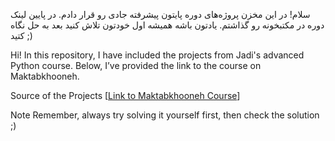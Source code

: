 سلام! در این مخزن پروژه‌های دوره پایتون پیشرفته جادی رو قرار دادم.
در پایین لینک دوره در مکتبخونه رو گذاشتم.
یادتون باشه همیشه اول خودتون تلاش کنید بعد به حل نگاه کتید ;)

Hi! In this repository, I have included the projects from Jadi's advanced Python course.
Below, I’ve provided the link to the course on Maktabkhooneh.

Source of the Projects
[[Link to Maktabkhooneh Course](https://maktabkhooneh.org/course/%D8%A2%D9%85%D9%88%D8%B2%D8%B4-%D8%A8%D8%B1%D9%86%D8%A7%D9%85%D9%87-%D9%86%D9%88%DB%8C%D8%B3%DB%8C-%D8%A8%D8%A7-%D9%BE%D8%A7%DB%8C%D8%AA%D9%88%D9%86-%D9%BE%DB%8C%D8%B4%D8%B1%D9%81%D8%AA%D9%87-mk387/%D9%81%D8%B5%D9%84-%D8%AF%D9%88%D9%85-%D8%A8%D8%B1%D9%86%D8%A7%D9%85%D9%87-%D9%86%D9%88%DB%8C%D8%B3%DB%8C-%D8%B4%DB%8C-%DA%AF%D8%B1%D8%A7-ch858/%D9%BE%D8%B1%D9%88%DA%98%D9%87-%D8%B4%DB%8C-%DA%AF%D8%B1%D8%A7%DB%8C%DB%8C-%D9%81%D8%B5%D9%84-%D8%AF%D9%88%D9%85-%D8%A8%D8%B1%D9%86%D8%A7%D9%85%D9%87-%D9%86%D9%88%DB%8C%D8%B3%DB%8C-%D8%B4%DB%8C-%DA%AF%D8%B1%D8%A7/)]

Note
Remember, always try solving it yourself first, then check the solution ;)







